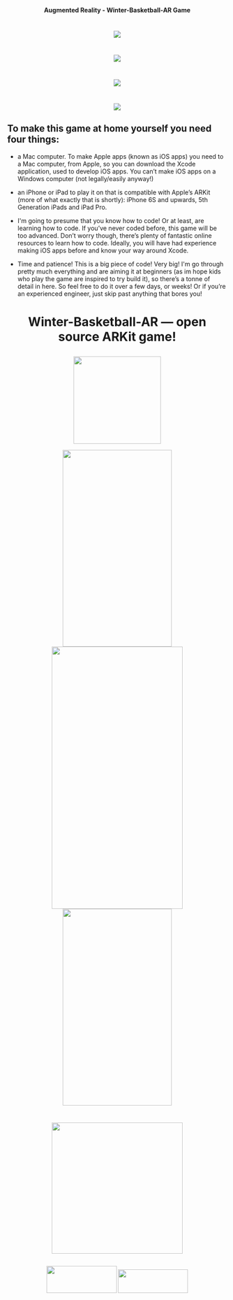 <p align="center"><b>Augmented Reality - Winter-Basketball-AR Game</b>

# <p align="center"><img src="https://user-images.githubusercontent.com/33357541/128578843-56e29f79-e018-4762-80f7-1b2b59483a04.gif"></p>
# <p align="center"><img src="https://user-images.githubusercontent.com/33357541/128578894-7e0ab518-bf81-4fc6-ac12-3a40868c118d.gif"></p>
# <p align="center"><img src="https://user-images.githubusercontent.com/33357541/128578925-b17fa910-259f-455f-b24c-c314473cc3e0.gif"></p>
# <p align="center"><img src="https://user-images.githubusercontent.com/33357541/128578961-02e35fa3-ec8d-45fb-9d42-cda8ca56d10b.gif"></p>


## To make this game at home yourself you need four things:

* a Mac computer. To make Apple apps (known as iOS apps) you need to a Mac computer, from Apple, so you can download the Xcode application, used to develop iOS apps. You can’t make iOS apps on a Windows computer (not legally/easily anyway!)


* an iPhone or iPad to play it on that is compatible with Apple’s ARKit (more of what exactly that is shortly): iPhone 6S and upwards, 5th Generation iPads and iPad Pro.


* I'm going to presume that you know how to code! Or at least, are learning how to code. If you’ve never coded before, this game will be too advanced. Don’t worry though, there’s plenty of fantastic online resources to learn how to code. Ideally, you will have had experience making iOS apps before and know your way around Xcode.


* Time and patience! This is a big piece of code! Very big! I'm go through pretty much everything and are aiming it at beginners (as im hope kids who play the game are inspired to try build it), so there’s a tonne of detail in here. So feel free to do it over a few days, or weeks! Or if you’re an experienced engineer, just skip past anything that bores you!

# <p align="center">Winter-Basketball-AR — open source ARKit game! </p>

<p align="center"> <img src="https://user-images.githubusercontent.com/33357541/128419193-8cfdbf64-3261-4a37-8cbd-0b4144a401ff.png" width="200" height="200"> </p>


<p align="center">
<img src="" width="250" height="450">
<img src="" width="300" height="600" />
<img src="" width="250" height="450">
</p>

# <p align="center"><img src="https://user-images.githubusercontent.com/33357541/85793548-d739d100-b73d-11ea-9863-d9ec62ec5d9a.png" width="300" height="300"> </p>

<p align="center">
<img src="https://user-images.githubusercontent.com/33357541/85797999-5e3e7780-b745-11ea-9965-dcb1740945f9.png" width="161" height="62">
<img src="https://user-images.githubusercontent.com/33357541/85798309-ef155300-b745-11ea-9f8f-4ea597724a34.png" width="160" height="54">
</p>


